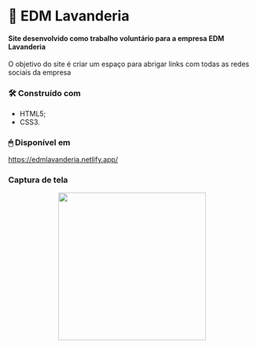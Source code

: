 # 👚 EDM Lavanderia

#### Site desenvolvido como trabalho voluntário para a empresa EDM Lavanderia

O objetivo do site é criar um espaço para abrigar links com todas as redes sociais da empresa


### 🛠️ Construído com
* HTML5;
* CSS3.


### 🖱 Disponível em
https://edmlavanderia.netlify.app/


### Captura de tela
<div align="center">
<img src="https://github.com/tiagoothome/EDM_Lavanderia/issues/1#issue-1764165008" width="300px" />
</div>
